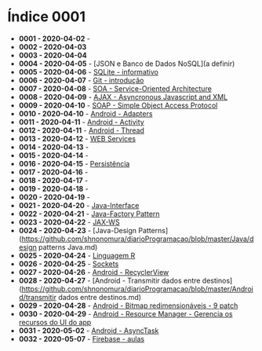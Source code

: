 # Índice 0001

- **0001 - 2020-04-02** - 
- **0002 - 2020-04-03**
- **0003 - 2020-04-04**
- **0004 - 2020-04-05** - [JSON e Banco de Dados NoSQL](a definir)
- **0005 - 2020-04-06** - [SQLite - informativo](https://github.com/shnonomura/diarioProgramacao/blob/master/SQLite/SQLite.ipynb)
- **0006 - 2020-04-07** - [Git - introdução](https://github.com/shnonomura/diarioProgramacao/blob/master/Git/Git_intro.md)
- **0007 - 2020-04-08** - [SOA - Service-Oriented Architecture](https://github.com/shnonomura/diarioProgramacao/blob/master/SOA/soa_intro.md)
- **0008 - 2020-04-09** - [AJAX - Asyncronous Javascript and XML](https://github.com/shnonomura/diarioProgramacao/blob/master/AJAX/ajax.ypynb)
- **0009 - 2020-04-10** - [SOAP - Simple Object Access Protocol](https://github.com/shnonomura/diarioProgramacao/blob/master/SOAP/soap.md)
- **0010 - 2020-04-10** - [Android - Adapters](https://github.com/shnonomura/diarioProgramacao/blob/master/Android/adapters.md)
- **0011 - 2020-04-11** - [Android - Activity](https://github.com/shnonomura/diarioProgramacao/blob/master/Android/activity.md)
- **0012 - 2020-04-11** - [Android - Thread](https://github.com/shnonomura/diarioProgramacao/blob/master/Android/thread.md)
- **0013 - 2020-04-12** - [WEB Services](https://github.com/shnonomura/diarioProgramacao/blob/master/Web%20Service/web%20services.md)
- **0014 - 2020-04-13** - 
- **0015 - 2020-04-14** -
- **0016 - 2020-04-15** - [Persistência](https://github.com/shnonomura/diarioProgramacao/blob/master/Dados/persistencia%20de%20dados.md)
- **0017 - 2020-04-16** -
- **0018 - 2020-04-17** -
- **0019 - 2020-04-18** -
- **0020 - 2020-04-19** -
- **0021 - 2020-04-20** - [Java-Interface](https://github.com/shnonomura/diarioProgramacao/blob/master/Java/interfaces.md)
- **0022 - 2020-04-21** - [Java-Factory Pattern](https://github.com/shnonomura/diarioProgramacao/blob/master/Java/factory_pattern.md)
- **0023 - 2020-04-22** - [JAX-WS](https://github.com/shnonomura/diarioProgramacao/blob/master/Java/jax-ws.md)
- **0024 - 2020-04-23** - [Java-Design Patterns](https://github.com/shnonomura/diarioProgramacao/blob/master/Java/design patterns Java.md)
- **0025 - 2020-04-24** - [Linguagem R](https://github.com/shnonomura/diarioProgramacao/blob/master/R/3-Linguagem%20R-fatores-estruturas%20de%20controle%20e%20funcoes.md)
- **0026 - 2020-04-25** - [Sockets](https://github.com/shnonomura/diarioProgramacao/blob/master/Socket/socket.md)
- **0027 - 2020-04-26** - [Android - RecyclerView](https://github.com/shnonomura/diarioProgramacao/blob/master/Android/recyclerView.md)
- **0028 - 2020-04-27** - [Android - Transmitir dados entre destinos](https://github.com/shnonomura/diarioProgramacao/blob/master/Android/transmitir dados entre destinos.md)
- **0029 - 2020-04-28** - [Android - Bitmap redimensionáveis - 9 patch](https://github.com/shnonomura/diarioProgramacao/blob/master/Android/bitmaps%20redimensionaveis-9%20patch.md)
- **0030 - 2020-04-29** - [Android - Resource Manager - Gerencia os recursos do UI do app](https://github.com/shnonomura/diarioProgramacao/blob/master/Android/resource_manager.md)
- **0031 - 2020-05-02** - [Android - AsyncTask](https://github.com/shnonomura/diarioProgramacao/blob/master/Android/asynctask.md)
- **0032 - 2020-05-07** - [Firebase - aulas](https://github.com/shnonomura/diarioProgramacao/blob/master/Firebase/Firebase.md)

